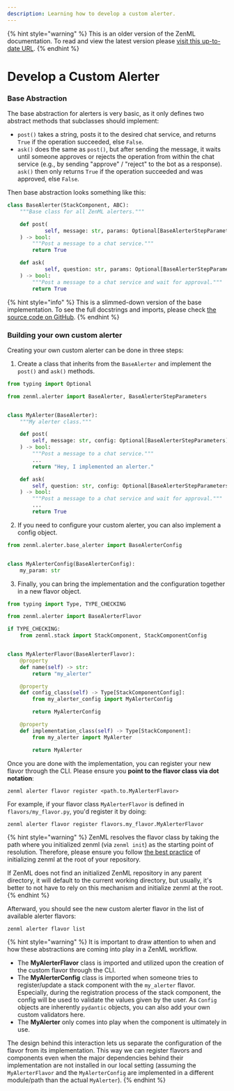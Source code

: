 ```yaml
---
description: Learning how to develop a custom alerter.
---
```


{% hint style="warning" %}
This is an older version of the ZenML documentation. To read and view the latest version please [visit this up-to-date URL](https://docs.zenml.io).
{% endhint %}


# Develop a Custom Alerter

### Base Abstraction

The base abstraction for alerters is very basic, as it only defines two abstract methods that subclasses should
implement:

* `post()` takes a string, posts it to the desired chat service, and returns `True` if the operation succeeded,
  else `False`.
* `ask()` does the same as `post()`, but after sending the message, it waits until someone approves or rejects the
  operation from within the chat service (e.g., by sending "approve" / "reject" to the bot as a response). `ask()` then
  only returns `True` if the operation succeeded and was approved, else `False`.

Then base abstraction looks something like this:

```python
class BaseAlerter(StackComponent, ABC):
    """Base class for all ZenML alerters."""

    def post(
            self, message: str, params: Optional[BaseAlerterStepParameters]
    ) -> bool:
        """Post a message to a chat service."""
        return True

    def ask(
            self, question: str, params: Optional[BaseAlerterStepParameters]
    ) -> bool:
        """Post a message to a chat service and wait for approval."""
        return True
```

{% hint style="info" %}
This is a slimmed-down version of the base implementation. To see the full docstrings and imports, please
check [the source code on GitHub](https://github.com/zenml-io/zenml/blob/main/src/zenml/alerter/base\_alerter.py).
{% endhint %}

### Building your own custom alerter

Creating your own custom alerter can be done in three steps:

1. Create a class that inherits from the `BaseAlerter` and implement the `post()` and `ask()` methods.

```python
from typing import Optional

from zenml.alerter import BaseAlerter, BaseAlerterStepParameters


class MyAlerter(BaseAlerter):
    """My alerter class."""

    def post(
        self, message: str, config: Optional[BaseAlerterStepParameters]
    ) -> bool:
        """Post a message to a chat service."""
        ...
        return "Hey, I implemented an alerter."

    def ask(
        self, question: str, config: Optional[BaseAlerterStepParameters]
    ) -> bool:
        """Post a message to a chat service and wait for approval."""
        ...
        return True
```

2. If you need to configure your custom alerter, you can also implement a config object.

```python
from zenml.alerter.base_alerter import BaseAlerterConfig


class MyAlerterConfig(BaseAlerterConfig):
    my_param: str 
```

3. Finally, you can bring the implementation and the configuration together in a new flavor object.

```python
from typing import Type, TYPE_CHECKING

from zenml.alerter import BaseAlerterFlavor

if TYPE_CHECKING:
    from zenml.stack import StackComponent, StackComponentConfig


class MyAlerterFlavor(BaseAlerterFlavor):
    @property
    def name(self) -> str:
        return "my_alerter"

    @property
    def config_class(self) -> Type[StackComponentConfig]:
        from my_alerter_config import MyAlerterConfig

        return MyAlerterConfig

    @property
    def implementation_class(self) -> Type[StackComponent]:
        from my_alerter import MyAlerter

        return MyAlerter

```

Once you are done with the implementation, you can register your new flavor through the CLI. Please ensure you **point
to the flavor class via dot notation**:

```shell
zenml alerter flavor register <path.to.MyAlerterFlavor>
```

For example, if your flavor class `MyAlerterFlavor` is defined in `flavors/my_flavor.py`, you'd register it by doing:

```shell
zenml alerter flavor register flavors.my_flavor.MyAlerterFlavor
```

{% hint style="warning" %}
ZenML resolves the flavor class by taking the path where you initialized zenml (via `zenml init`) as the starting point
of resolution. Therefore, please ensure you follow [the best practice](/docs/book/user-guide/starter-guide/follow-best-practices.md) 
of initializing zenml at the root of your repository.

If ZenML does not find an initialized ZenML repository in any parent directory, it will default to the current working
directory, but usually, it's better to not have to rely on this mechanism and initialize zenml at the root.
{% endhint %}

Afterward, you should see the new custom alerter flavor in the list of available alerter flavors:

```shell
zenml alerter flavor list
```

{% hint style="warning" %}
It is important to draw attention to when and how these abstractions are coming into play in a ZenML workflow.

* The **MyAlerterFlavor** class is imported and utilized upon the creation of the custom flavor through the CLI.
* The **MyAlerterConfig** class is imported when someone tries to register/update a stack component with
  the `my_alerter` flavor. Especially, during the registration process of the stack component, the config will be used
  to validate the values given by the user. As `Config` objects are inherently `pydantic` objects, you can also add your
  own custom validators here.
* The **MyAlerter** only comes into play when the component is ultimately in use.

The design behind this interaction lets us separate the configuration of the flavor from its implementation. This way we
can register flavors and components even when the major dependencies behind their implementation are not installed in
our local setting (assuming the `MyAlerterFlavor` and the `MyAlerterConfig` are implemented in a different module/path
than the actual `MyAlerter`).
{% endhint %}
